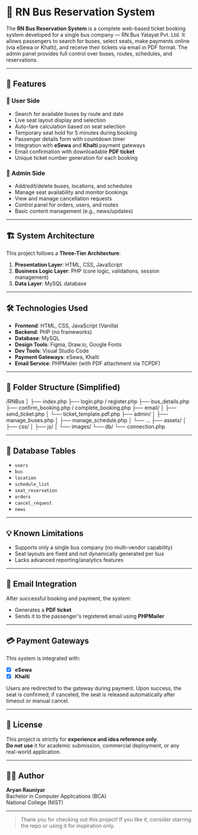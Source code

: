 # 🚌 RN Bus Reservation System

The **RN Bus Reservation System** is a complete web-based ticket booking system developed for a single bus company — RN Bus Yatayat Pvt. Ltd. It allows passengers to search for buses, select seats, make payments online (via eSewa or Khalti), and receive their tickets via email in PDF format. The admin panel provides full control over buses, routes, schedules, and reservations.

---

## 🚀 Features

### 🔸 User Side
- Search for available buses by route and date
- Live seat layout display and selection
- Auto-fare calculation based on seat selection
- Temporary seat hold for 5 minutes during booking
- Passenger details form with countdown timer
- Integration with **eSewa** and **Khalti** payment gateways
- Email confirmation with downloadable **PDF ticket**
- Unique ticket number generation for each booking

### 🔹 Admin Side
- Add/edit/delete buses, locations, and schedules
- Manage seat availability and monitor bookings
- View and manage cancellation requests
- Control panel for orders, users, and routes
- Basic content management (e.g., news/updates)

---

## 🏗️ System Architecture

This project follows a **Three-Tier Architecture**:

1. **Presentation Layer**: HTML, CSS, JavaScript  
2. **Business Logic Layer**: PHP (core logic, validations, session management)  
3. **Data Layer**: MySQL database

---

## 🛠️ Technologies Used

- **Frontend**: HTML, CSS, JavaScript (Vanilla)
- **Backend**: PHP (no frameworks)
- **Database**: MySQL
- **Design Tools**: Figma, Draw.io, Google Fonts
- **Dev Tools**: Visual Studio Code
- **Payment Gateways**: eSewa, Khalti
- **Email Service**: PHPMailer (with PDF attachment via TCPDF)

---

## 📁 Folder Structure (Simplified)

/RNBus
│
├── index.php
├── login.php / register.php
├── bus_details.php
├── confirm_booking.php / complete_booking.php
├── email/
│ ├── send_ticket.php
│ └── ticket_template.pdf.php
├── admin/
│ ├── manage_buses.php
│ ├── manage_schedule.php
│ └── ...
├── assets/
│ ├── css/
│ ├── js/
│ └── images/
└── db/
└── connection.php


---

## 🧾 Database Tables

- `users`
- `bus`
- `location`
- `schedule_list`
- `seat_reservation`
- `orders`
- `cancel_request`
- `news`

---

## 💡 Known Limitations

- Supports only a single bus company (no multi-vendor capability)
- Seat layouts are fixed and not dynamically generated per bus
- Lacks advanced reporting/analytics features

---

## 📧 Email Integration

After successful booking and payment, the system:
- Generates a **PDF ticket**
- Sends it to the passenger's registered email using **PHPMailer**

---

## 💳 Payment Gateways

This system is integrated with:
- [x] **eSewa**
- [x] **Khalti**

Users are redirected to the gateway during payment. Upon success, the seat is confirmed; if canceled, the seat is released automatically after timeout or manual cancel.

---

## 📜 License

This project is strictly for **experience and idea reference only**.  
**Do not use** it for academic submission, commercial deployment, or any real-world application.

---

## 👨‍💻 Author

**Aryan Rauniyar**  
Bachelor in Computer Applications (BCA)  
National College (NIST)

---

> Thank you for checking out this project! If you like it, consider starring the repo or using it for inspiration only.

